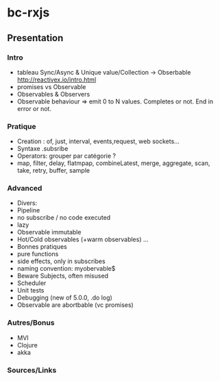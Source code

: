 # bc-rxjs

## Presentation

### Intro
- tableau Sync/Async & Unique value/Collection -> Obserbable http://reactivex.io/intro.html
- promises vs Observable
- Observables & Observers
 - Observable behaviour => emit 0 to N values. Completes or not. End in error or not.

### Pratique
- Creation : of, just, interval, events,request, web sockets...
- Syntaxe .subsribe
- Operators: grouper par catégorie ?
 - map, filter, delay, flatmpap, combineLatest, merge, aggregate, scan, take, retry, buffer, sample

### Advanced
- Divers: 
 - Pipeline
 - no subscribe / no code executed
 - lazy
 - Observable immutable
- Hot/Cold observables (+warm observables) ...
- Bonnes pratiques
 - pure functions
 - side effects, only in subscribes
 - naming convention: myobervable$
 - Beware Subjects, often misused
- Scheduler
- Unit tests
- Debugging (new of 5.0.0, .do log)
- Observable are abortbable (vc promises)

### Autres/Bonus
- MVI
- Clojure
- akka

### Sources/Links
